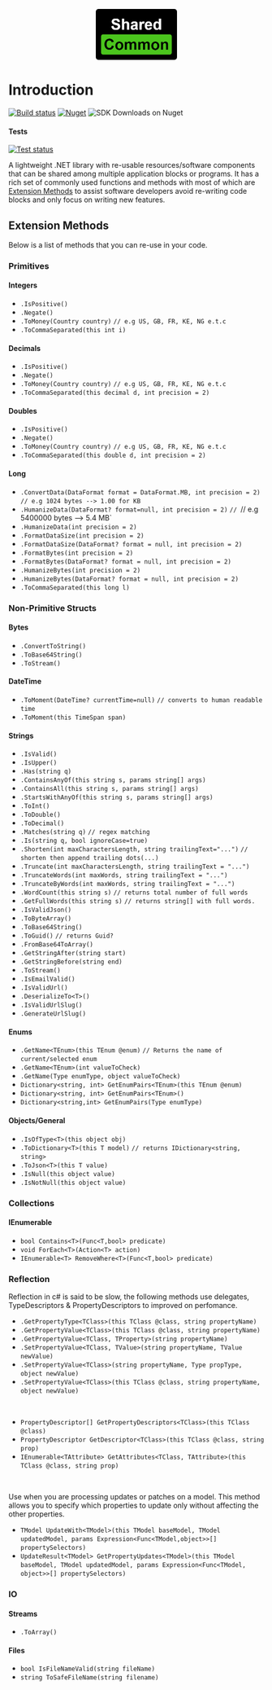 <p align="center">
  <img height="100" src="./docs/logo.png" 
			 alt="Shared.Common logo" title="Shared.Common logo">
</p>

# Introduction

[![Build status](https://ci.appveyor.com/api/projects/status/cj2wsayj5l7nea8e?svg=true)](https://ci.appveyor.com/project/tmacharia/shared-common)
[![Nuget](https://img.shields.io/nuget/vpre/Shared.Common.svg?logo=nuget&link=https://www.nuget.org/packages/Shared.Common//left)](https://www.nuget.org/packages/Shared.Common)
![SDK Downloads on Nuget](https://img.shields.io/nuget/dt/Shared.Common.svg?label=downloads&logo=nuget&link=https://www.nuget.org/packages/Shared.Common//left)

#### Tests

[![Test status](http://teststatusbadge.azurewebsites.net/api/status/tmacharia/shared-common)](https://ci.appveyor.com/project/tmacharia/shared-common/builds/25472791/tests)

A lightweight .NET library with re-usable resources/software components that can be shared among multiple application blocks or programs. It has a rich set of commonly used functions and methods with most of which are [Extension Methods](https://docs.microsoft.com/en-us/dotnet/csharp/programming-guide/classes-and-structs/extension-methods) to assist software developers avoid re-writing code blocks and only focus on writing new features.

## Extension Methods

Below is a list of methods that you can re-use in your code.

### Primitives

#### Integers

+ `.IsPositive()`
+ `.Negate()`
+ `.ToMoney(Country country)`  `// e.g US, GB, FR, KE, NG e.t.c`
+ `.ToCommaSeparated(this int i)`

#### Decimals

+ `.IsPositive()`
+ `.Negate()`
+ `.ToMoney(Country country)`  `// e.g US, GB, FR, KE, NG e.t.c`
+ `.ToCommaSeparated(this decimal d, int precision = 2)`
  
#### Doubles

+ `.IsPositive()`
+ `.Negate()`
+ `.ToMoney(Country country)`  `// e.g US, GB, FR, KE, NG e.t.c`
+ `.ToCommaSeparated(this double d, int precision = 2)`

#### Long

+ `.ConvertData(DataFormat format = DataFormat.MB, int precision = 2)` `// e.g 1024 bytes --> 1.00 for KB`
+ `.HumanizeData(DataFormat? format=null, int precision = 2)` `// `// e.g 5400000 bytes --> 5.4 MB`
+ `.HumanizeData(int precision = 2)`
+ `.FormatDataSize(int precision = 2)`
+ `.FormatDataSize(DataFormat? format = null, int precision = 2)`
+ `.FormatBytes(int precision = 2)`
+ `.FormatBytes(DataFormat? format = null, int precision = 2)`
+ `.HumanizeBytes(int precision = 2)`
+ `.HumanizeBytes(DataFormat? format = null, int precision = 2)`
+ `.ToCommaSeparated(this long l)`

### Non-Primitive Structs

#### Bytes

+ `.ConvertToString()`
+ `.ToBase64String()`
+ `.ToStream()`

#### DateTime

+ `.ToMoment(DateTime? currentTime=null)` `// converts to human readable time`
+ `.ToMoment(this TimeSpan span)`

#### Strings

+ `.IsValid()`
+ `.IsUpper()`
+ `.Has(string q)`
+ `.ContainsAnyOf(this string s, params string[] args)`
+ `.ContainsAll(this string s, params string[] args)`
+ `.StartsWithAnyOf(this string s, params string[] args)`
+ `.ToInt()`
+ `.ToDouble()`
+ `.ToDecimal()`
+ `.Matches(string q)` `// regex matching`
+ `.Is(string q, bool ignoreCase=true)`
+ `.Shorten(int maxCharactersLength, string trailingText="...")` `// shorten then append trailing dots(...)`
+ `.Truncate(int maxCharactersLength, string trailingText = "...")`
+ `.TruncateWords(int maxWords, string trailingText = "...")`
+ `.TruncateByWords(int maxWords, string trailingText = "...")`
+ `.WordCount(this string s)` `// returns total number of full words`
+ `.GetFullWords(this string s)` `// returns string[] with full words.`
+ `.IsValidJson()`
+ `.ToByteArray()`
+ `.ToBase64String()`
+ `.ToGuid()` `// returns Guid?`
+ `.FromBase64ToArray()`
+ `.GetStringAfter(string start)`
+ `.GetStringBefore(string end)`
+ `.ToStream()`
+ `.IsEmailValid()`
+ `.IsValidUrl()`
+ `.DeserializeTo<T>()`
+ `.IsValidUrlSlug()`
+ `.GenerateUrlSlug()`

#### Enums

+ `.GetName<TEnum>(this TEnum @enum)` `// Returns the name of current/selected enum`
+ `.GetName<TEnum>(int valueToCheck)`
+ `.GetName(Type enumType, object valueToCheck)`
+ `Dictionary<string, int> GetEnumPairs<TEnum>(this TEnum @enum)`
+ `Dictionary<string, int> GetEnumPairs<TEnum>()`
+ `Dictionary<string,int> GetEnumPairs(Type enumType)`

#### Objects/General

+ `.IsOfType<T>(this object obj)`
+ `.ToDictionary<T>(this T model)` `// returns IDictionary<string, string>`
+ `.ToJson<T>(this T value)`
+ `.IsNull(this object value)`
+ `.IsNotNull(this object value)`

### Collections

#### IEnumerable

+ `bool Contains<T>(Func<T,bool> predicate)`
+ `void ForEach<T>(Action<T> action)`
+ `IEnumerable<T> RemoveWhere<T>(Func<T,bool> predicate)`

### Reflection

Reflection in c# is said to be slow, the following methods use delegates, TypeDescriptors & PropertyDescriptors to improved on perfomance.

+ `.GetPropertyType<TClass>(this TClass @class, string propertyName)`
+ `.GetPropertyValue<TClass>(this TClass @class, string propertyName)`
+ `.GetPropertyValue<TClass, TProperty>(string propertyName)`
+ `.SetPropertyValue<TClass, TValue>(string propertyName, TValue newValue)`
+ `.SetPropertyValue<TClass>(string propertyName, Type propType, object newValue)`
+ `.SetPropertyValue<TClass>(this TClass @class, string propertyName, object newValue)`

<br/>

+ `PropertyDescriptor[] GetPropertyDescriptors<TClass>(this TClass @class)`
+ `PropertyDescriptor GetDescriptor<TClass>(this TClass @class, string prop)`
+ `IEnumerable<TAttribute> GetAttributes<TClass, TAttribute>(this TClass @class, string prop)`

<br/>

Use when you are processing updates or patches on a model. This method allows you to specify which properties to update 
only without affecting the other properties.

+ `TModel UpdateWith<TModel>(this TModel baseModel, TModel updatedModel, params Expression<Func<TModel,object>>[] propertySelectors)`
+ `UpdateResult<TModel> GetPropertyUpdates<TModel>(this TModel baseModel, TModel updatedModel, params Expression<Func<TModel, object>>[] propertySelectors)`

### IO

#### Streams

+ `.ToArray()`
  
#### Files

+ `bool IsFileNameValid(string fileName)`
+ `string ToSafeFileName(string filename)`
  

